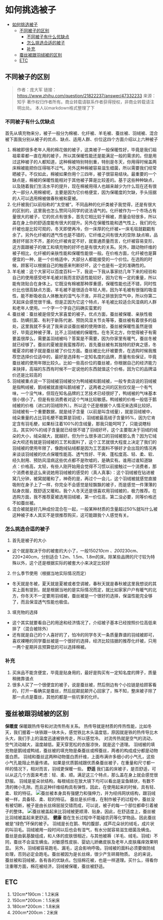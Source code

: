 # 如何挑选被子

<!-- TOC -->

- [如何挑选被子](#如何挑选被子)
    - [不同被子的区别](#不同被子的区别)
        - [不同被子有什么优缺点](#不同被子有什么优缺点)
        - [怎么挑选合适的被子](#怎么挑选合适的被子)
        - [补充](#补充)
    - [蚕丝被跟羽绒被的区别](#蚕丝被跟羽绒被的区别)
    - [ETC](#etc)

<!-- /TOC -->

## 不同被子的区别
> 作者：庞大军
> 链接：https://www.zhihu.com/question/21822237/answer/47332233
> 来源：知乎
> 著作权归作者所有。商业转载请联系作者获得授权，非商业转载请注明出处。
> 本人以markdown格式整理了下

### 不同被子有什么优缺点
首先从填充物来分，被子一般分为棉被、化纤被、羊毛被、蚕丝被、羽绒被、混合被下面我分别从被子的优点、缺点、适用人群、价位这四个方面介绍以上六种被子
1. 棉被即很多老年人用的棉花做的被子，这类被子一般保暖性好，毕竟是我们祖祖辈辈都一直在用的被子，所以其保暖性能还是能满足一般的需求的。但是用过这种被子的人都知道，这种棉被特别特别重，特别是冬天，你用得时候盖两床棉被能把你压得喘不过气。另外这种棉被容易滋生细菌，所以需要我们经常晒被子。不仅如此，棉被如果你用个三四年，被子很容易结块。最重要的一个缺点是，棉被的保暖性能相对于其他被子算是比较差的。基于这些种种缺点，以及随着我们生活水平的提升，现在棉被用得人也越来越少为什么现在还有很大一部分人用棉被呢，主要是因为它价格便宜，因为保暖度的欠缺，手头拮据的人可以选用棉被做春秋被和夏被。
2. 化纤被我们以前俗称的“太空被”。不同品种的化纤类被子我觉得，还是有很大的区别的，这里我也怎么赞同马同学的说法语气的。化纤被作为一个市场占有量很大的被子，它的优点有很多，首先它相比较于棉被，质量会轻很多，所以盖在身上你的舒适度能有很大的提升。另外在保暖性能和透气性上，我们的化纤被也是比较可观的，冬天即使再冷，你一床厚的化纤被+一床毛毯就戳戳有余了。另外化纤被的透气性也是不错的，它纤维之间有很大的空隙.缺点嘛，品类好坏层次不齐，差的化纤被肯定不好，就普通质量而言，化纤被容易变形，这方面跟被子的做工和填充物的好坏也是有很大的关系。另外，跟动物纤维的被子相比，化纤被的亲肤性能和保暖性能很一般。在价格方面，化纤被也是算便宜的一种，是一个价格适中，大部分人都能接受的一个价位。在选购的时候，顾客可以根据自己的触感来判断好坏，这个也是有一定的准确性的。
3. 羊毛被：这个大家可以百度百科一下，我说一下我从事家纺几年下来的经验和自己的使用感受吧羊毛被对我而言舒适性能较好，因为它有一定的重量，所以能有效贴合在身体上。它既没有棉被那种厚重感，保暖性能也还不错，同时性价比也很高缺点方面，羊毛被不是很适合年轻人用，因为羊毛被有很强的吸湿性，能不断吸收自人体散发的湿气与汗液，并将之排放到空气中，所以你第二天起床会感觉很干燥。但是正因为它这个特点，羊毛被比较适合风湿病的人群和老年人使用。一个字一个字自己码确实蛮累的
4. 蚕丝被：蚕丝被是倍受大家喜爱的被子。优点方面，蚕丝被保暖、亲肤性极佳、防螨抗菌、有利于新陈代谢、预防风湿关节炎等等，蚕丝被有着很多的益处，这里我就不多说了我来谈谈蚕丝被的使用体验，蚕丝被保暖性虽然是很好，毕竟这种被子薄，比不上羽绒被的保暖性。在冬天北方，你觉得被子有需要盖很厚么，需要盖羽绒被吗？答案是不需要，因为你家里有暖气，蚕丝冬被就已经够了。蚕丝的夏被是我蛮推荐的，首先蚕丝被有其独特的舒爽之感，冬暖夏凉的被子就是蚕丝被了价位方面。蚕丝被比化纤被要贵，在选购时候我推荐您选择价位适中的，最好是选择有一定知名度的品牌，质量有些保证，毕竟蚕丝被的使用年限比较久。比如一些高价位的蚕丝被，你根据自己的经济能力来抉择，高端的东西有时候不一定说他的东西就值这个价格，因为它的品牌溢价还是比较高的
5. 羽绒被重点说一下羽绒被羽绒被分为鸭绒被和鹅绒被，一般专卖店说的羽绒被是指鸭绒被，鹅绒被就直接叫鹅绒被了，这两者之间的区别仅仅是一个有气味，一个没气味，但现在知名品牌的工艺技术已经很好了，鸭绒被的气味基本很小很小了。但是有些消费者对这个气味比较敏感。鸭绒被的价格一般低于鹅绒被的价格（进口的羽绒除外）。所以这个还是根据个人情况来选择比较好。羽绒被有一个重要数据，就是绒子含量（以前是叫含绒量），就是羽绒被中，绒朵重量的占比羽毛梗不能算是羽绒），羽绒被最高绒子含量95%，因为它肯定含有羽毛梗，如果标注着100%的含绒量，那我只能呵呵了，只能说瞎标注。其实90%的绒子含量就已经很不错了羽绒好坏，这个主要取决于羽绒的绒朵的大小，绒朵越大，就越好。但为什么很多进口的羽绒被那么贵？因为它绒朵大呗还有就是羽绒被的工艺和面料了，这个工艺就很大程度上决定了我们的羽绒被的使用年限了，像跑绒钻绒都是因为工艺面料不够好才会出现的情况再来谈谈羽绒被的优点保暖性能高、透气性好、干爽、蓬松度高、轻、柔、软、经久耐用、预防风湿病这些优点都不是吹嘘的，是确实有。谁用过谁知道缺点：价格高，太轻，有些人刚开始用会觉得不习惯以前接触过一个消费者，那个消费者是这么来说她用羽绒被的感受的（真人真事）：这个羽绒被在钻进被窝几分钟，被窝就暖和了，神奇的是，再过个一会儿，这个羽绒被就感觉直接吸附在身子上了一样，你完全不会感觉是轻飘飘的被子，而是感觉一件薄薄的贴身衣服，既舒适又暖和。我个人冬天还是很喜欢用羽绒被的，极力推荐。在选购方面，我不推荐夏被选用羽绒被，第一价位高，第二没必要，同等价格还不如蚕丝被。
6. 混合被就是好几种成份混合在一起，一般某种材质的含量超过50%就叫什么被这种被子本人其实不是很推荐购买，这可能跟我个人感觉有关。
### 怎么挑选合适的被子
1. 首先是被子的大小
  - 这个就是取决于你的被套的大小了，一般150*210cm 、200*230cm、220*240cm，分别适合 1.2m、1.5m、1.8m的床。除某些品牌的尺寸较为特殊以外，这个还是根据实际的被套大小来决定比较好
2. 什么季节使用（根据当地实际情况而定）
  - 冬天就是冬被，夏天就是夏被或者空调被，春秋天就是春秋被这里我想说的其实上面有提到，就是根据当地的是实际情况而定，就比如家家户户有暖气的北方，你冬天不一定要用羽绒被，蚕丝被是一个很好的选择，保温性能完全够了，而且保湿透气性能也极佳。
3. 填充物的选择
  - 这个其实就要看自己的用途和经济情况了，介绍被子基本已经按照价位高低来排了（混合被除外）
  - 还有就是自己的个人喜好的了，怕冷的同学冬天一条质量靠谱的羽绒被即可，喜欢裸睡的同学蚕丝被是一个很好的选择，经济比较拮据的推荐化纤被，只用一两个星期并且预算低的可以选择棉被。
### 补充
1. 买床品不能贪便宜，毕竟是贴身用的，最好是购买有一定知名度的牌子，质量稍微靠谱点
2. 很多人买了一个很便宜的被子，说是蚕丝被，然后侧边有个小拉链是给顾客看的，打开一看确实是蚕丝，然后屁颠屁颠开心回家了，殊不知，整床被子除了那一点点是蚕丝，其他的都是一些坑爹的化纤。

## 蚕丝被跟羽绒被的区别
**保暖度**
保暖跟热传导和对流传热有关系。
热传导就是材质的传热性能，比如冬天，我们握着一块铁跟一块木头，感觉铁比木头温度低，原因就是铁的热传导比木头大，我们手上的温度迅速被铁传走，所以感觉冷。
对流传热就是空气的流动，空气流动越大，温度越低。夏天穿宽松的衣服凉快，就是这个道理。
羽绒被的填充物是鹅绒或鸭绒，蚕丝被的填充物是桑蚕丝或榨蚕丝，两者的构成成分都是动物蛋白质。
羽绒和蚕丝这两种动物蛋白质纤维，上面布满许多细小的小气孔，这些小气孔能阻止热量传递。
如果是优质鹅绒跟优质桑蚕丝被子，在重量和尺寸都一样的情况下，相对而言，羽绒更保暖一些。
**舒适**
我们盖的床被子，是否舒适，可以从这几个方面来考虑：轻、柔、顺。满足这三个特点，那么盖在身上就会感觉很舒服。
羽绒是星朵状结构，每根绒丝在放大镜下均可以看出是呈鱼鳞状，有数不清的微小孔隙。而且这种纤维结构具有弹性，因此，在使用起来的时候，具有轻、柔、软的特征。
![](http://upload-images.jianshu.io/upload_images/6367185-4c5103c18699b499.jpg?imageMogr2/auto-orient/strip%7CimageView2/2/w/1240)蚕丝被本身具有强健力和强伸力，并为经纬网状结构，跟羽绒被一样，具备轻、柔、软的特征。
蚕丝是长纤维，在制作被子的过程中，蚕丝没有被切断，被子是由长丝绵层层交错而成，可以说，被子的每一个部位都牵引着被子的整体。
![](http://upload-images.jianshu.io/upload_images/6367185-ddcdb13d26f16560.jpg?imageMogr2/auto-orient/strip%7CimageView2/2/w/1240)蚕丝被盖起来比羽绒被更顺滑、贴身。因此，在舒适度上，蚕丝被比羽绒被盖起来更舒适。
**健康**
蚕在生长过程中不能碰农药等化学物品，因此蚕丝被是“绿色”环保的被子。
羽绒是长在鹅、鸭的腹部，成芦花朵状的绒毛，成片状的叫羽毛。羽绒被用一段时间以后也会有湿气，有水分就容易滋生细菌及螨虫。
蚕丝是由氨基酸组成，和人体的皮肤很相近，与其他被褥（羊毛、绒毛、羽绒）不同，蚕丝不会滋生螨虫。对敏感性皮肤、婴幼儿娇嫩皮肤及老年人皮肤瘙痒效果明显。
另外，羽绒被容易跑毛、漏毛，这会影响呼吸。羽绒被的面料必须要做防绒处理，否则必定会跑毛。蚕丝被因为是长丝绵，很少产生碎屑物质。
总的来说，蚕丝被和羽绒被，各有各的优缺点。包括棉花被，也是一样道理。买什么，得看你注重哪方面，棉花被经济，羽绒被保暖，蚕丝被舒适。

## ETC
1. 120cm*190cm：1.2米床
2. 150cm*200cm：1.5米床
3. 180cm*200cm：1.8米床
4. 200cm*200cm：2米床